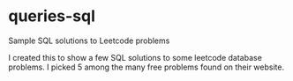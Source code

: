 # queries-sql
Sample SQL solutions to Leetcode problems

I created this to show a few SQL solutions to some leetcode database problems.
I picked 5 among the many free problems found on their website.
